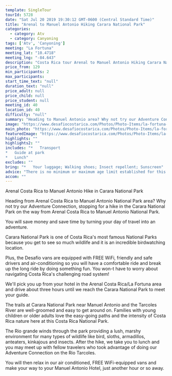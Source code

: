 ```yaml
---
template: SingleTour
tourId: 5728
date: "Sat Jul 20 2019 19:30:12 GMT-0600 (Central Standard Time)"
title: "Arenal to Manuel Antonio Hiking Carara National Park"
categories: 
  - category: Atv
  - category: Canyoning
tags: ['Atv', 'Canyoning']
meeting: "La Fortuna"
meeting_lat: "10.4718"
meeting_lng: "-84.643"
description: "Costa Rica tour Arenal to Manuel Antonio Hiking Carara National Park, id 5728"
price_from: 129
min_participants: 2
max_participants: 
start_time_text: "null"
duration_text: "null"
price_adult: null
price_child: null
price_student: null
meeting_id: 40
location_id: 40
difficulty: "null"
summary: "Heading to Manuel Antonio area? Why not try our Adventure Connection, stopping for a hike in the Carara National Park on the way. You will save money and time by turning your day of travel into an adventure. Carara National Park is one of Costa Rica's most famous parks because of the wildlife visibility and incredible birdwatching. Plus, our Desafio vans are equipped with FREE WiFi and air-conditioning."
image: "https://www.desafiocostarica.com/Photos/Photo-Items/la-fortuna-to-manuel-antonio-hike-in-carara-national-park-1421697530.jpg"
main_photo: "https://www.desafiocostarica.com/Photos/Photo-Items/la-fortuna-to-manuel-antonio-hike-in-carara-national-park-1421697530.jpg"
featuredImage: "https://www.desafiocostarica.com/Photos/Photo-Items/la-fortuna-to-manuel-antonio-hike-in-carara-national-park-1421697530.jpg"
highlights: ""
highlights2: ""
includes: "*   Transport
*   Guide at park
*   Lunch"
excludes: ""
bring: "*   Your luggage; Walking shoes; Insect repellent; Sunscreen"
advice: "There is no minimum or maximum age limit established for this tour. However, there is walking involved at Carara National Park, so we encourage you to evaluate your own personal fitness level and that of the others in your party, as younger children may need to be carried and older guests may become fatigued.Your luggage stays in our vehicles and our driver stays with your items while you are doing your tour. We have private entrances and exits for our rafting tour locations. Extra transport charge for drop-off outside of our regular hotel zone."
accom: ""
---
```

Arenal Costa Rica to Manuel Antonio Hike in Carara National Park

Heading from Arenal Costa Rica to Manuel Antonio National Park area? Why not try our Adventure Connection, stopping for a hike in the Carara National Park on the way from Arenal Costa Rica to Manuel Antonio National Park.

You will save money and save time by turning your day of travel into an adventure.

Carara National Park is one of Costa Rica's most famous National Parks because you get to see so much wildlife and it is an incredible birdwatching location.

Plus, the Desafio vans are equipped with FREE WiFi, friendly and safe drivers and air-conditioning so you will have a comfortable ride and break up the long ride by doing something fun. You won-t have to worry about navigating Costa Rica's challenging road system!

We'll pick you up from your hotel in the Arenal Costa Rica/La Fortuna area and drive about three hours until we reach the Carara National Park to meet your guide.

The trails at Carara National Park near Manuel Antonio and the Tarcoles River are well-groomed and easy to get around on. Families with young children or older adults love the easy-going paths and the intensity of Costa Rica nature here at this Costa Rica National Park.

The Rio grande winds through the park providing a lush, marshy environment for many types of wildlife like bird, sloths, armadillos, anteaters, kinkajous and insects. After the hike, we take you to lunch and you may meet up with fellow travelers who took advantage of doing our Adventure Connection on the Rio Tarcoles.

You will then relax in our air conditioned, FREE WiFi-equipped vans and make your way to your Manuel Antonio Hotel, just another hour or so away.